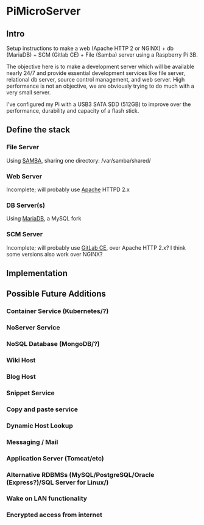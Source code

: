 # PiMicroServer

## Intro
Setup instructions to make a web (Apache HTTP 2 or NGINX) + db (MariaDB) + SCM (Gitlab CE) + File (Samba) server using a Raspberry Pi 3B.

The objective here is to make a development server which will be available nearly 24/7 and provide essential development services like file server, relational db server, source control management, and web server.  High performance is not an objective, we are obviously trying to do much with a very small server.

I've configured my Pi with a USB3 SATA SDD (512GB) to improve over the performance, durability and capacity of a flash stick.


## Define the stack
### File Server
Using [SAMBA](SambaService.md), sharing one directory: /var/samba/shared/
### Web Server
Incomplete; will probably use [Apache](ApacheHTTPServer.md) HTTPD 2.x
### DB Server(s)
Using [MariaDB](MariaDBService.md), a MySQL fork
### SCM Server
Incomplete; will probably use [GitLab CE](GitLabService.md), over Apache HTTP 2.x?  I think some versions also work over NGINX?

## Implementation

## Possible Future Additions
### Container Service (Kubernetes/?)
### NoServer Service
### NoSQL Database (MongoDB/?)
### Wiki Host
### Blog Host
### Snippet Service
### Copy and paste service
### Dynamic Host Lookup
### Messaging / Mail
### Application Server (Tomcat/etc)
### Alternative RDBMSs (MySQL/PostgreSQL/Oracle (Express?)/SQL Server for Linux/)
### Wake on LAN functionality
### Encrypted access from internet
